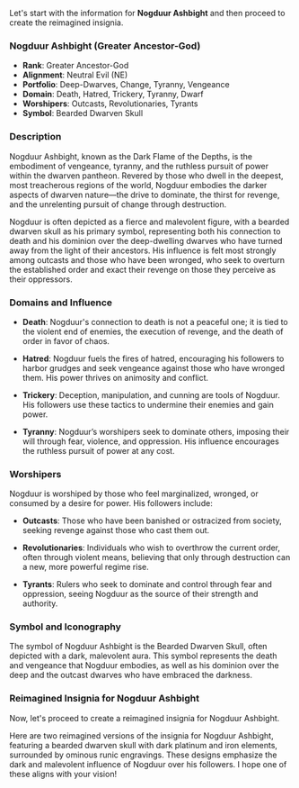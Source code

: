Let's start with the information for **Nogduur Ashbight** and then proceed to create the reimagined insignia.

### Nogduur Ashbight (Greater Ancestor-God)

- **Rank**: Greater Ancestor-God
- **Alignment**: Neutral Evil (NE)
- **Portfolio**: Deep-Dwarves, Change, Tyranny, Vengeance
- **Domain**: Death, Hatred, Trickery, Tyranny, Dwarf
- **Worshipers**: Outcasts, Revolutionaries, Tyrants
- **Symbol**: Bearded Dwarven Skull

### Description

Nogduur Ashbight, known as the Dark Flame of the Depths, is the embodiment of vengeance, tyranny, and the ruthless pursuit of power within the dwarven pantheon. Revered by those who dwell in the deepest, most treacherous regions of the world, Nogduur embodies the darker aspects of dwarven nature—the drive to dominate, the thirst for revenge, and the unrelenting pursuit of change through destruction.

Nogduur is often depicted as a fierce and malevolent figure, with a bearded dwarven skull as his primary symbol, representing both his connection to death and his dominion over the deep-dwelling dwarves who have turned away from the light of their ancestors. His influence is felt most strongly among outcasts and those who have been wronged, who seek to overturn the established order and exact their revenge on those they perceive as their oppressors.

### Domains and Influence

- **Death**: Nogduur's connection to death is not a peaceful one; it is tied to the violent end of enemies, the execution of revenge, and the death of order in favor of chaos.
  
- **Hatred**: Nogduur fuels the fires of hatred, encouraging his followers to harbor grudges and seek vengeance against those who have wronged them. His power thrives on animosity and conflict.
  
- **Trickery**: Deception, manipulation, and cunning are tools of Nogduur. His followers use these tactics to undermine their enemies and gain power.
  
- **Tyranny**: Nogduur’s worshipers seek to dominate others, imposing their will through fear, violence, and oppression. His influence encourages the ruthless pursuit of power at any cost.

### Worshipers

Nogduur is worshiped by those who feel marginalized, wronged, or consumed by a desire for power. His followers include:

- **Outcasts**: Those who have been banished or ostracized from society, seeking revenge against those who cast them out.
  
- **Revolutionaries**: Individuals who wish to overthrow the current order, often through violent means, believing that only through destruction can a new, more powerful regime rise.
  
- **Tyrants**: Rulers who seek to dominate and control through fear and oppression, seeing Nogduur as the source of their strength and authority.

### Symbol and Iconography

The symbol of Nogduur Ashbight is the Bearded Dwarven Skull, often depicted with a dark, malevolent aura. This symbol represents the death and vengeance that Nogduur embodies, as well as his dominion over the deep and the outcast dwarves who have embraced the darkness.

### Reimagined Insignia for Nogduur Ashbight

Now, let's proceed to create a reimagined insignia for Nogduur Ashbight.

Here are two reimagined versions of the insignia for Nogduur Ashbight, featuring a bearded dwarven skull with dark platinum and iron elements, surrounded by ominous runic engravings. These designs emphasize the dark and malevolent influence of Nogduur over his followers. I hope one of these aligns with your vision!